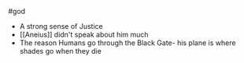 #god 

- A strong sense of Justice
- [[Aneius]] didn't speak about him much 
- The reason Humans go through the Black Gate- his plane is where shades go when they die